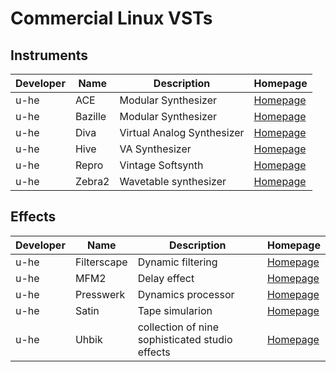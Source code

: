 # Commercial Linux VSTs
## Instruments
Developer | Name | Description | Homepage |
| ------ | ------ | ------ | ------ |
| u-he | ACE | Modular Synthesizer | [Homepage](https://www.u-he.com) |
| u-he | Bazille | Modular Synthesizer | [Homepage](https://www.u-he.com) |
| u-he | Diva | Virtual Analog Synthesizer | [Homepage](https://www.u-he.com) |
| u-he | Hive | VA Synthesizer | [Homepage](https://www.u-he.com) |
| u-he | Repro | Vintage Softsynth | [Homepage](https://www.u-he.com) |
| u-he | Zebra2 | Wavetable synthesizer | [Homepage](https://www.u-he.com) |

## Effects
Developer | Name | Description | Homepage |
| ------ | ------ | ------ | ------ |
| u-he | Filterscape | Dynamic filtering | [Homepage](https://www.u-he.com) |
| u-he | MFM2 | Delay effect | [Homepage](https://www.u-he.com) |
| u-he | Presswerk | Dynamics processor | [Homepage](https://www.u-he.com) |
| u-he | Satin | Tape simularion | [Homepage](https://www.u-he.com) |
| u-he | Uhbik | collection of nine sophisticated studio effects | [Homepage](https://www.u-he.com) |

